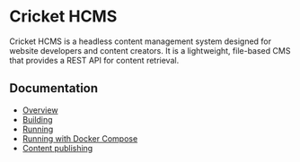 # Cricket HCMS

Cricket HCMS is a headless content management system designed for website developers and content creators. It is a lightweight, file-based CMS that provides a REST API for content retrieval. 

<!--
## Features

1. File Indexing:
  - Cricket HCMS efficiently indexes files from a configured folder and its subdirectories.
  - It ensures that your content is organized and accessible.
2. Content Format Support:
  - Cricket HCMS embraces both Markdown and HTML formats for content creation.
  - Additionally, it handles binary files seamlessly.
3. REST API Interface:
  - The system provides a robust REST API, allowing seamless integration with any presentation layer.
  - Developers can retrieve documents programmatically for dynamic rendering.
4, Custom Document Parameters:
  - Cricket HCMS recognizes additional parameters defined within Markdown or HTML files.
  - These parameters enhance document metadata and allow for flexible customization.
5. Automated Document Updates:
  - The CMS monitors changes in source files and automatically updates the document database.
  - This ensures that your content remains up-to-date without manual intervention.
6. Forcing Indexing via API:
  - Users can trigger indexing by invoking the CMS API.
  - This feature is useful when immediate updates are necessary.

Note: Cricket HCMS does not offer a web-based interface for document creation or editing. Users must prepare their folder structure and files using tools of their choice (e.g., Git repositories for version control). Depending on the chosen approach, files on the CMS server can be synchronized with source files using `git pull` or other file transfer methods like FTP, rsync, or `scp` command.
-->
## Documentation

- [Overview](documents/index.md)
- [Building](documents/building.md)
- [Running](documents/running.md)
- [Running with Docker Compose](documents/running-with-docker-compose.md)
- [Content publishing](documents/publishing.md)